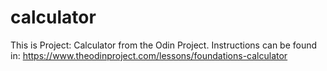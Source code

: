 # calculator
This is Project: Calculator from the Odin Project.
Instructions can be found in:
https://www.theodinproject.com/lessons/foundations-calculator